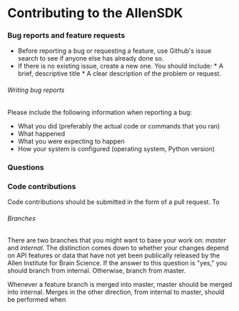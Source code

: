# Contributing to the AllenSDK


### Bug reports and feature requests

* Before reporting a bug or requesting a feature, use Github's issue search to see if anyone else has already done so.
* If there is no existing issue, create a new one. You should include:
        * A brief, descriptive title
        * A clear description of the problem or request. 

###### Writing bug reports

Please include the following information when reporting a bug:

* What you did (preferably the actual code or commands that you ran)
* What happened
* What you were expecting to happen
* How your system is configured (operating system, Python version)

### Questions 




### Code contributions

Code contributions should be submitted in the form of a pull request. To 

###### Branches

There are two branches that you might want to base your work on: *master* and *internal*. 
The distinction comes down to whether your changes depend on API features or data that have not yet been publically released by the Allen Institute for Brain Science.
If the answer to this question is "yes," you should branch from internal. Otherwise, branch from master.

Whenever a feature branch is merged into master, master should be merged into internal. 
Merges in the other direction, from internal to master, should be performed when 

